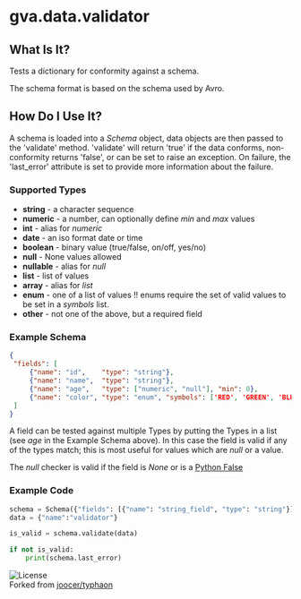 # gva.data.validator

## What Is It?

Tests a dictionary for conformity against a schema.

The schema format is based on the schema used by Avro.

## How Do I Use It?

A schema is loaded into a _Schema_ object, data objects are then passed to the 'validate' method. 'validate' will return 'true' if the data conforms, non-conformity returns 'false', or can be set to raise an exception. On failure, the 'last_error' attribute is set to provide more information about the failure.

### Supported Types  

- **string** - a character sequence  
- **numeric** - a number, can optionally define _min_ and _max_ values  
- **int** - alias for _numeric_  
- **date** - an iso format date or time  
- **boolean** - binary value (true/false, on/off, yes/no)  
- **null** - None values allowed  
- **nullable** - alias for _null_  
- **list** - list of values  
- **array** - alias for _list_  
- **enum** - one of a list of values !! enums require the set of valid values to be set in a _symbols_ list.  
- **other** - not one of the above, but a required field  

### Example Schema
~~~json
{
 "fields": [
     {"name": "id",    "type": "string"},
     {"name": "name",  "type": "string"},
     {"name": "age",   "type": ["numeric", "null"], "min": 0},
     {"name": "color", "type": "enum", "symbols": ['RED', 'GREEN', 'BLUE']}
 ]
}
~~~

A field can be tested against multiple Types by putting the Types in a list (see _age_ in the Example Schema above). In this case the field is valid if any of the types match; this is most useful for values which are _null_ or a value.

The _null_ checker is valid if the field is _None_ or is a [Python False](https://docs.python.org/2.4/lib/truth.html)


### Example Code
~~~python
schema = Schema({"fields": [{"name": "string_field", "type": "string"}]})
data = {"name":"validator"}

is_valid = schema.validate(data)

if not is_valid:
    print(schema.last_error)
~~~

![License](https://img.shields.io/badge/License-Apache%202.0-blue.svg)  
Forked from [joocer/typhaon](https://github.com/joocer/typhaon) 
